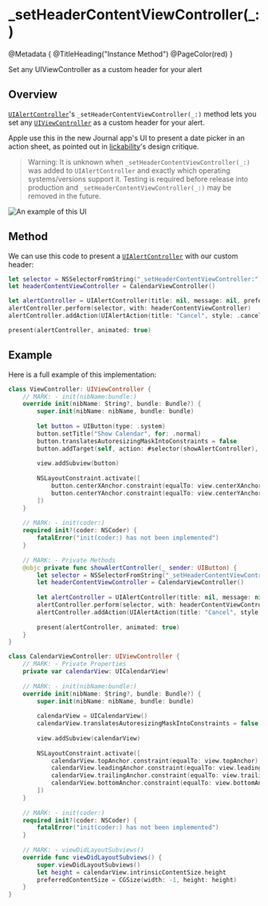 # \_setHeaderContentViewController(\_:)

@Metadata {
    @TitleHeading("Instance Method")
    @PageColor(red)
}

Set any UIViewController as a custom header for your alert

## Overview

[`UIAlertController`](<doc:UIAlertController>)'s `_setHeaderContentViewController(_:)` method lets you set any [`UIViewController`](https://developer.apple.com/documentation/uikit/UIViewController) as a custom header for your alert.

Apple use this in the new Journal app's UI to present a date picker in an action sheet, as pointed out in 
[lickability](https://x.com/lickability/status/1775577442117190067)'s design critique.

> Warning: It is unknown when `_setHeaderContentViewController(_:)` was added to `UIAlertController` and exactly which operating systems/versions support it. Testing is required before release into production and `_setHeaderContentViewController(_:)` may be removed in the future.

![An example of this UI](_setHeaderContentViewController-Video)

## Method

We can use this code to present a [`UIAlertController`](<doc:UIAlertController>) with our custom header:
```swift
let selector = NSSelectorFromString("_setHeaderContentViewController:")
let headerContentViewController = CalendarViewController()

let alertController = UIAlertController(title: nil, message: nil, preferredStyle: .actionSheet)
alertController.perform(selector, with: headerContentViewController)
alertController.addAction(UIAlertAction(title: "Cancel", style: .cancel) { _ in})

present(alertController, animated: true)
```

## Example

Here is a full example of this implementation:
```swift
class ViewController: UIViewController {
    // MARK: - init(nibName:bundle:)
    override init(nibName: String?, bundle: Bundle?) {
        super.init(nibName: nibName, bundle: bundle)
        
        let button = UIButton(type: .system)
        button.setTitle("Show Calendar", for: .normal)
        button.translatesAutoresizingMaskIntoConstraints = false
        button.addTarget(self, action: #selector(showAlertController), for: .touchUpInside)
        
        view.addSubview(button)
        
        NSLayoutConstraint.activate([
            button.centerXAnchor.constraint(equalTo: view.centerXAnchor),
            button.centerYAnchor.constraint(equalTo: view.centerYAnchor)
        ])
    }
    
    // MARK: - init(coder:)
    required init?(coder: NSCoder) {
        fatalError("init(coder:) has not been implemented")
    }
    
    // MARK: - Private Methods
    @objc private func showAlertController(_ sender: UIButton) {
        let selector = NSSelectorFromString("_setHeaderContentViewController:")
        let headerContentViewController = CalendarViewController()
        
        let alertController = UIAlertController(title: nil, message: nil, preferredStyle: .actionSheet)
        alertController.perform(selector, with: headerContentViewController)
        alertController.addAction(UIAlertAction(title: "Cancel", style: .cancel) { _ in})
        
        present(alertController, animated: true)
    }
}

class CalendarViewController: UIViewController {
    // MARK: - Private Properties
    private var calendarView: UICalendarView!
    
    // MARK: - init(nibName:bundle:)
    override init(nibName: String?, bundle: Bundle?) {
        super.init(nibName: nibName, bundle: bundle)
        
        calendarView = UICalendarView()
        calendarView.translatesAutoresizingMaskIntoConstraints = false
        
        view.addSubview(calendarView)
        
        NSLayoutConstraint.activate([
            calendarView.topAnchor.constraint(equalTo: view.topAnchor),
            calendarView.leadingAnchor.constraint(equalTo: view.leadingAnchor),
            calendarView.trailingAnchor.constraint(equalTo: view.trailingAnchor),
            calendarView.bottomAnchor.constraint(equalTo: view.bottomAnchor)
        ])
    }
    
    // MARK: - init(coder:)
    required init?(coder: NSCoder) {
        fatalError("init(coder:) has not been implemented")
    }
    
    // MARK: - viewDidLayoutSubviews()
    override func viewDidLayoutSubviews() {
        super.viewDidLayoutSubviews()
        let height = calendarView.intrinsicContentSize.height
        preferredContentSize = CGSize(width: -1, height: height)
    }
}
```
